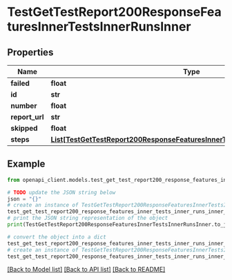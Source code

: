 # TestGetTestReport200ResponseFeaturesInnerTestsInnerRunsInner


## Properties

Name | Type | Description | Notes
------------ | ------------- | ------------- | -------------
**failed** | **float** |  | [optional] 
**id** | **str** |  | [optional] 
**number** | **float** |  | [optional] 
**report_url** | **str** |  | [optional] 
**skipped** | **float** |  | [optional] 
**steps** | [**List[TestGetTestReport200ResponseFeaturesInnerTestsInnerRunsInnerStepsInner]**](TestGetTestReport200ResponseFeaturesInnerTestsInnerRunsInnerStepsInner.md) |  | [optional] 

## Example

```python
from openapi_client.models.test_get_test_report200_response_features_inner_tests_inner_runs_inner import TestGetTestReport200ResponseFeaturesInnerTestsInnerRunsInner

# TODO update the JSON string below
json = "{}"
# create an instance of TestGetTestReport200ResponseFeaturesInnerTestsInnerRunsInner from a JSON string
test_get_test_report200_response_features_inner_tests_inner_runs_inner_instance = TestGetTestReport200ResponseFeaturesInnerTestsInnerRunsInner.from_json(json)
# print the JSON string representation of the object
print(TestGetTestReport200ResponseFeaturesInnerTestsInnerRunsInner.to_json())

# convert the object into a dict
test_get_test_report200_response_features_inner_tests_inner_runs_inner_dict = test_get_test_report200_response_features_inner_tests_inner_runs_inner_instance.to_dict()
# create an instance of TestGetTestReport200ResponseFeaturesInnerTestsInnerRunsInner from a dict
test_get_test_report200_response_features_inner_tests_inner_runs_inner_from_dict = TestGetTestReport200ResponseFeaturesInnerTestsInnerRunsInner.from_dict(test_get_test_report200_response_features_inner_tests_inner_runs_inner_dict)
```
[[Back to Model list]](../README.md#documentation-for-models) [[Back to API list]](../README.md#documentation-for-api-endpoints) [[Back to README]](../README.md)


